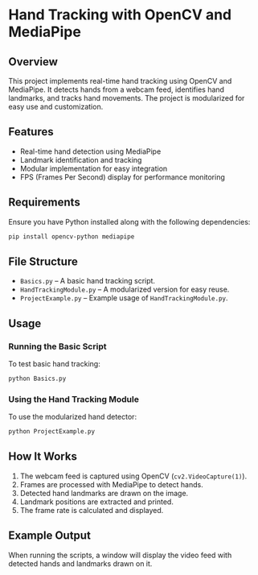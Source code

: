 # Hand Tracking with OpenCV and MediaPipe

## Overview
This project implements real-time hand tracking using OpenCV and MediaPipe. It detects hands from a webcam feed, identifies hand landmarks, and tracks hand movements. The project is modularized for easy use and customization.

## Features
- Real-time hand detection using MediaPipe
- Landmark identification and tracking
- Modular implementation for easy integration
- FPS (Frames Per Second) display for performance monitoring

## Requirements
Ensure you have Python installed along with the following dependencies:

```bash
pip install opencv-python mediapipe
```

## File Structure
- `Basics.py` – A basic hand tracking script.
- `HandTrackingModule.py` – A modularized version for easy reuse.
- `ProjectExample.py` – Example usage of `HandTrackingModule.py`.

## Usage
### Running the Basic Script
To test basic hand tracking:
```bash
python Basics.py
```

### Using the Hand Tracking Module
To use the modularized hand detector:
```bash
python ProjectExample.py
```

## How It Works
1. The webcam feed is captured using OpenCV (`cv2.VideoCapture(1)`).
2. Frames are processed with MediaPipe to detect hands.
3. Detected hand landmarks are drawn on the image.
4. Landmark positions are extracted and printed.
5. The frame rate is calculated and displayed.

## Example Output
When running the scripts, a window will display the video feed with detected hands and landmarks drawn on it.




